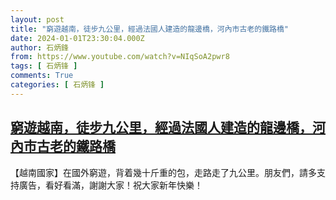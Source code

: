 ```yaml
---
layout: post
title: "窮遊越南，徒步九公里，經過法國人建造的龍邊橋，河內市古老的鐵路橋"
date: 2024-01-01T23:30:04.000Z
author: 石炳鋒
from: https://www.youtube.com/watch?v=NIqSoA2pwr8
tags: [ 石炳锋 ]
comments: True
categories: [ 石炳锋 ]
---
```

<!--1704151804000-->
[窮遊越南，徒步九公里，經過法國人建造的龍邊橋，河內市古老的鐵路橋](https://www.youtube.com/watch?v=NIqSoA2pwr8)
------

<div>
【越南國家】在國外窮遊，背着幾十斤重的包，走路走了九公里。朋友們，請多支持廣告，看好看滿，謝謝大家！祝大家新年快樂！
</div>
